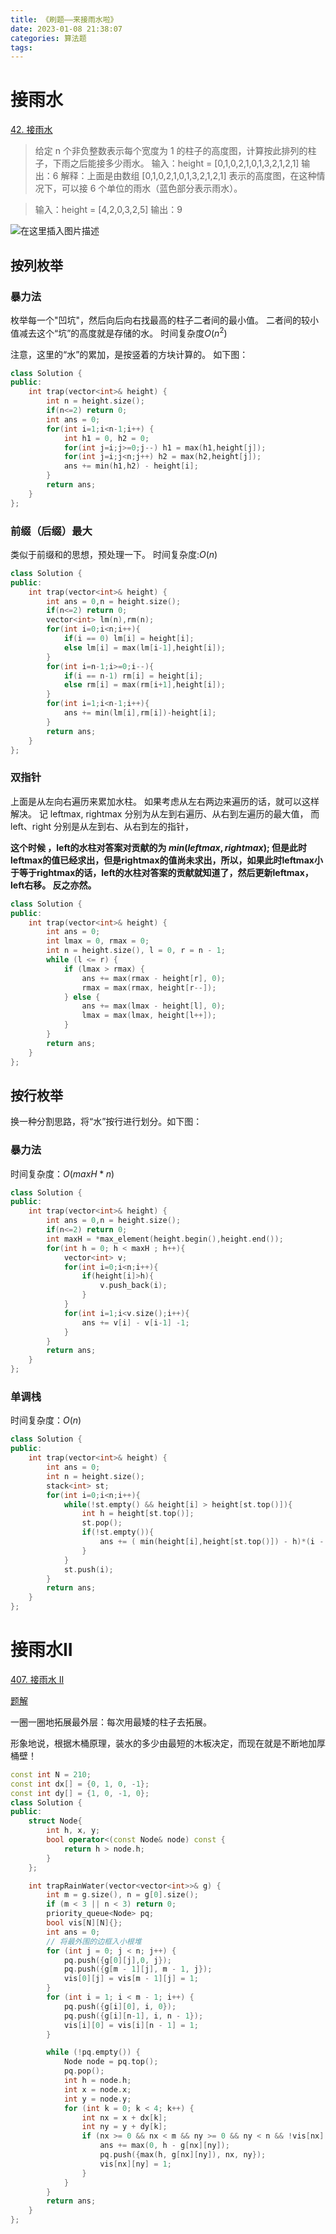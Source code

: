```yaml
---
title: 《刷题——来接雨水啦》
date: 2023-01-08 21:38:07
categories: 算法题
tags:
---
```




# 接雨水
[42. 接雨水](https://leetcode-cn.com/problems/trapping-rain-water/)

> 给定 n 个非负整数表示每个宽度为 1 的柱子的高度图，计算按此排列的柱子，下雨之后能接多少雨水。
> 输入：height = [0,1,0,2,1,0,1,3,2,1,2,1]
> 输出：6
> 解释：上面是由数组 [0,1,0,2,1,0,1,3,2,1,2,1] 表示的高度图，在这种情况下，可以接 6 个单位的雨水（蓝色部分表示雨水）。 

>输入：height = [4,2,0,3,2,5]
>输出：9

![在这里插入图片描述](https://img-blog.csdnimg.cn/20210316192431665.png)


## 按列枚举
### 暴力法
枚举每一个"凹坑"，然后向后向右找最高的柱子二者间的最小值。
二者间的较小值减去这个“坑”的高度就是存储的水。
时间复杂度$O(n^2)$

注意，这里的“水”的累加，是按竖着的方块计算的。
如下图：

```cpp
class Solution {
public:
    int trap(vector<int>& height) {
        int n = height.size();
        if(n<=2) return 0;
        int ans = 0;
        for(int i=1;i<n-1;i++) {
            int h1 = 0, h2 = 0;
            for(int j=i;j>=0;j--) h1 = max(h1,height[j]);
            for(int j=i;j<n;j++) h2 = max(h2,height[j]);
            ans += min(h1,h2) - height[i];
        }
        return ans;
    }
};
```

### 前缀（后缀）最大
类似于前缀和的思想，预处理一下。
时间复杂度:$O(n)$
```cpp
class Solution {
public:
    int trap(vector<int>& height) {
        int ans = 0,n = height.size();
        if(n<=2) return 0;
        vector<int> lm(n),rm(n);
        for(int i=0;i<n;i++){
            if(i == 0) lm[i] = height[i];
            else lm[i] = max(lm[i-1],height[i]);
        }
        for(int i=n-1;i>=0;i--){
            if(i == n-1) rm[i] = height[i];
            else rm[i] = max(rm[i+1],height[i]);
        }
        for(int i=1;i<n-1;i++){
            ans += min(lm[i],rm[i])-height[i];
        }
        return ans;
    }
};
```


### 双指针
上面是从左向右遍历来累加水柱。
如果考虑从左右两边来遍历的话，就可以这样解决。
记 leftmax, rightmax 分别为从左到右遍历、从右到左遍历的最大值，
而left、right 分别是从左到右、从右到左的指针，

**这个时候 ，left的水柱对答案对贡献的为  $min(leftmax,rightmax)$;
但是此时leftmax的值已经求出，但是rightmax的值尚未求出，所以，如果此时leftmax小于等于rightmax的话，left的水柱对答案的贡献就知道了，然后更新leftmax，left右移。
反之亦然。**


```cpp
class Solution {
public:
    int trap(vector<int>& height) {
        int ans = 0;
        int lmax = 0, rmax = 0;
        int n = height.size(), l = 0, r = n - 1;
        while (l <= r) {
            if (lmax > rmax) {
                ans += max(rmax - height[r], 0);
                rmax = max(rmax, height[r--]);
            } else {
                ans += max(lmax - height[l], 0);
                lmax = max(lmax, height[l++]);
            }
        }
        return ans;
    }
};
```

## 按行枚举
换一种分割思路，将“水”按行进行划分。如下图：


### 暴力法
时间复杂度：$O(maxH*n)$
```cpp
class Solution {
public:
    int trap(vector<int>& height) {
        int ans = 0,n = height.size();
        if(n<=2) return 0;
        int maxH = *max_element(height.begin(),height.end());
        for(int h = 0; h < maxH ; h++){
            vector<int> v;
            for(int i=0;i<n;i++){
                if(height[i]>h){
                    v.push_back(i);
                }
            }
            for(int i=1;i<v.size();i++){
                ans += v[i] - v[i-1] -1;
            }
        }
        return ans;
    }
};
```



### 单调栈
时间复杂度：$O(n)$
```cpp
class Solution {
public:
    int trap(vector<int>& height) {
        int ans = 0;
        int n = height.size();
        stack<int> st;
        for(int i=0;i<n;i++){
            while(!st.empty() && height[i] > height[st.top()]){
                int h = height[st.top()];
                st.pop();
                if(!st.empty()){
                    ans += ( min(height[i],height[st.top()]) - h)*(i - st.top() - 1);
                }
            }   
            st.push(i);   
        }
        return ans;
    }
};
```



# 接雨水II

[407. 接雨水 II](https://leetcode.cn/problems/trapping-rain-water-ii/)

[题解](https://leetcode.cn/problems/trapping-rain-water-ii/solutions/1079738/jie-yu-shui-ii-by-leetcode-solution-vlj3/)

一圈一圈地拓展最外层：每次用最矮的柱子去拓展。

形象地说，根据木桶原理，装水的多少由最短的木板决定，而现在就是不断地加厚桶壁！

```cpp
const int N = 210;
const int dx[] = {0, 1, 0, -1};
const int dy[] = {1, 0, -1, 0};
class Solution {
public:
    struct Node{
        int h, x, y;
        bool operator<(const Node& node) const {
            return h > node.h;
        }
    };

    int trapRainWater(vector<vector<int>>& g) {
        int m = g.size(), n = g[0].size();
        if (m < 3 || n < 3) return 0;
        priority_queue<Node> pq;
        bool vis[N][N]{};
        int ans = 0;
        // 将最外围的边框入小根堆
        for (int j = 0; j < n; j++) {
            pq.push({g[0][j],0, j});
            pq.push({g[m - 1][j], m - 1, j});
            vis[0][j] = vis[m - 1][j] = 1;
        }
        for (int i = 1; i < m - 1; i++) {
            pq.push({g[i][0], i, 0});
            pq.push({g[i][n-1], i, n - 1});
            vis[i][0] = vis[i][n - 1] = 1;
        }

        while (!pq.empty()) {
            Node node = pq.top();
            pq.pop();
            int h = node.h;
            int x = node.x;
            int y = node.y;
            for (int k = 0; k < 4; k++) {
                int nx = x + dx[k];
                int ny = y + dy[k];
                if (nx >= 0 && nx < m && ny >= 0 && ny < n && !vis[nx][ny]) {
                    ans += max(0, h - g[nx][ny]);
                    pq.push({max(h, g[nx][ny]), nx, ny});
                    vis[nx][ny] = 1;
                }
            }
        }
        return ans;
    }
};

```


